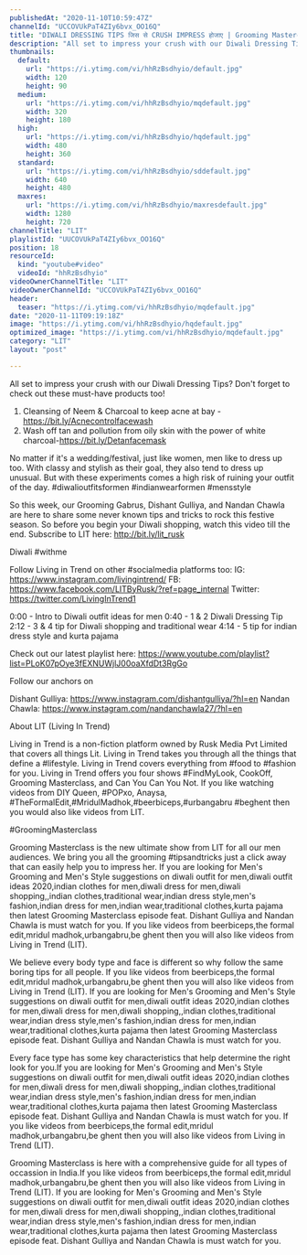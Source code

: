 ```yaml
---
publishedAt: "2020-11-10T10:59:47Z"
channelId: "UCCOVUkPaT4ZIy6bvx_OO16Q"
title: "DIWALI DRESSING TIPS जिस से CRUSH IMPRESS होजाए | Grooming Masterclass EP 5"
description: "All set to impress your crush with our Diwali Dressing Tips? Don't forget to check out these must-have products too!\n1. Cleansing of Neem & Charcoal to keep acne at bay -  https://bit.ly/Acnecontrolfacewash\n2. Wash off tan and pollution from oily skin with the power of white charcoal-https://bit.ly/Detanfacemask\n\nNo matter if it's a wedding/festival, just like women, men like to dress up too. With classy and stylish as their goal, they also tend to dress up unusual. But with these experiments comes a high risk of ruining your outfit of the day. #diwalioutfitsformen #indianwearformen #mensstyle\n\nSo this week, our Grooming Gabrus, Dishant Gulliya, and Nandan Chawla are here to share some never known tips and tricks to rock this festive season. So before you begin your Diwali shopping, watch this video till the end. Subscribe to LIT here: http://bit.ly/lit_rusk\n\nDiwali #withme\n\nFollow Living in Trend on other #socialmedia platforms too:\nIG: https://www.instagram.com/livingintrend/\nFB: https://www.facebook.com/LITByRusk/?ref=page_internal \nTwitter: https://twitter.com/LivingInTrend1\n\n0:00 - Intro to Diwali outfit ideas for men\n0:40 - 1 & 2 Diwali Dressing Tip\n2:12 - 3 & 4 tip for Diwali shopping and traditional wear\n4:14 - 5 tip for indian dress style and kurta pajama\n\nCheck out our latest playlist here: https://www.youtube.com/playlist?list=PLoK07pOye3fEXNUWjlJ00oaXfdDt3RgGo\n\nFollow our anchors on\n\nDishant Gulliya: https://www.instagram.com/dishantgulliya/?hl=en\nNandan Chawla: https://www.instagram.com/nandanchawla27/?hl=en\n\nAbout LIT (Living In Trend)\n\nLiving in Trend is a non-fiction platform owned by Rusk Media Pvt Limited that covers all things Lit. Living in Trend takes you through all the things that define a #lifestyle. Living in Trend covers everything from #food to #fashion for you. Living in Trend offers you four shows #FindMyLook, CookOff, Grooming Masterclass, and Can You Can You Not. If you like watching videos from DIY Queen, #POPxo, Anaysa, #TheFormalEdit,#MridulMadhok,#beerbiceps,#urbangabru #beghent then you would also like videos from LIT. \n\n#GroomingMasterclass\n\nGrooming Masterclass is the new ultimate show from LIT for all our men audiences. We bring you all the grooming #tipsandtricks just a click away that can easily help you to impress her. If you are looking for Men's Grooming and Men's Style  suggestions on diwali outfit for men,diwali outfit ideas 2020,indian clothes for men,diwali dress for men,diwali shopping,,indian clothes,traditional wear,indian dress style,men's fashion,indian dress for men,indian wear,traditional clothes,kurta pajama then latest Grooming Masterclass episode  feat. Dishant Gulliya and Nandan Chawla is must watch for you. If you like videos from beerbiceps,the formal edit,mridul madhok,urbangabru,be ghent then you will also like videos from Living in Trend (LIT). \n\nWe believe every body type and face is different so why follow the same boring tips for all people. If you like videos from beerbiceps,the formal edit,mridul madhok,urbangabru,be ghent then you will also like videos from Living in Trend (LIT). If you are looking for Men's Grooming and Men's Style  suggestions on diwali outfit for men,diwali outfit ideas 2020,indian clothes for men,diwali dress for men,diwali shopping,,indian clothes,traditional wear,indian dress style,men's fashion,indian dress for men,indian wear,traditional clothes,kurta pajama then latest Grooming Masterclass episode  feat. Dishant Gulliya and Nandan Chawla is must watch for you. \n\nEvery face type has some key characteristics that help determine the right look for you.If you are looking for Men's Grooming and Men's Style  suggestions on diwali outfit for men,diwali outfit ideas 2020,indian clothes for men,diwali dress for men,diwali shopping,,indian clothes,traditional wear,indian dress style,men's fashion,indian dress for men,indian wear,traditional clothes,kurta pajama then latest Grooming Masterclass episode  feat. Dishant Gulliya and Nandan Chawla is must watch for you. If you like videos from beerbiceps,the formal edit,mridul madhok,urbangabru,be ghent then you will also like videos from Living in Trend (LIT). \n\nGrooming Masterclass is here with a comprehensive guide for all types of occassion in India.If you like videos from beerbiceps,the formal edit,mridul madhok,urbangabru,be ghent then you will also like videos from Living in Trend (LIT). If you are looking for Men's Grooming and Men's Style  suggestions on diwali outfit for men,diwali outfit ideas 2020,indian clothes for men,diwali dress for men,diwali shopping,,indian clothes,traditional wear,indian dress style,men's fashion,indian dress for men,indian wear,traditional clothes,kurta pajama then latest Grooming Masterclass episode  feat. Dishant Gulliya and Nandan Chawla is must watch for you."
thumbnails:
  default:
    url: "https://i.ytimg.com/vi/hhRzBsdhyio/default.jpg"
    width: 120
    height: 90
  medium:
    url: "https://i.ytimg.com/vi/hhRzBsdhyio/mqdefault.jpg"
    width: 320
    height: 180
  high:
    url: "https://i.ytimg.com/vi/hhRzBsdhyio/hqdefault.jpg"
    width: 480
    height: 360
  standard:
    url: "https://i.ytimg.com/vi/hhRzBsdhyio/sddefault.jpg"
    width: 640
    height: 480
  maxres:
    url: "https://i.ytimg.com/vi/hhRzBsdhyio/maxresdefault.jpg"
    width: 1280
    height: 720
channelTitle: "LIT"
playlistId: "UUCOVUkPaT4ZIy6bvx_OO16Q"
position: 18
resourceId:
  kind: "youtube#video"
  videoId: "hhRzBsdhyio"
videoOwnerChannelTitle: "LIT"
videoOwnerChannelId: "UCCOVUkPaT4ZIy6bvx_OO16Q"
header:
  teaser: "https://i.ytimg.com/vi/hhRzBsdhyio/mqdefault.jpg"
date: "2020-11-11T09:19:18Z"
image: "https://i.ytimg.com/vi/hhRzBsdhyio/hqdefault.jpg"
optimized_image: "https://i.ytimg.com/vi/hhRzBsdhyio/mqdefault.jpg"
category: "LIT"
layout: "post"

---
```

All set to impress your crush with our Diwali Dressing Tips? Don't forget to check out these must-have products too!
1. Cleansing of Neem & Charcoal to keep acne at bay -  https://bit.ly/Acnecontrolfacewash
2. Wash off tan and pollution from oily skin with the power of white charcoal-https://bit.ly/Detanfacemask

No matter if it's a wedding/festival, just like women, men like to dress up too. With classy and stylish as their goal, they also tend to dress up unusual. But with these experiments comes a high risk of ruining your outfit of the day. #diwalioutfitsformen #indianwearformen #mensstyle

So this week, our Grooming Gabrus, Dishant Gulliya, and Nandan Chawla are here to share some never known tips and tricks to rock this festive season. So before you begin your Diwali shopping, watch this video till the end. Subscribe to LIT here: http://bit.ly/lit_rusk

Diwali #withme

Follow Living in Trend on other #socialmedia platforms too:
IG: https://www.instagram.com/livingintrend/
FB: https://www.facebook.com/LITByRusk/?ref=page_internal 
Twitter: https://twitter.com/LivingInTrend1

0:00 - Intro to Diwali outfit ideas for men
0:40 - 1 & 2 Diwali Dressing Tip
2:12 - 3 & 4 tip for Diwali shopping and traditional wear
4:14 - 5 tip for indian dress style and kurta pajama

Check out our latest playlist here: https://www.youtube.com/playlist?list=PLoK07pOye3fEXNUWjlJ00oaXfdDt3RgGo

Follow our anchors on

Dishant Gulliya: https://www.instagram.com/dishantgulliya/?hl=en
Nandan Chawla: https://www.instagram.com/nandanchawla27/?hl=en

About LIT (Living In Trend)

Living in Trend is a non-fiction platform owned by Rusk Media Pvt Limited that covers all things Lit. Living in Trend takes you through all the things that define a #lifestyle. Living in Trend covers everything from #food to #fashion for you. Living in Trend offers you four shows #FindMyLook, CookOff, Grooming Masterclass, and Can You Can You Not. If you like watching videos from DIY Queen, #POPxo, Anaysa, #TheFormalEdit,#MridulMadhok,#beerbiceps,#urbangabru #beghent then you would also like videos from LIT. 

#GroomingMasterclass

Grooming Masterclass is the new ultimate show from LIT for all our men audiences. We bring you all the grooming #tipsandtricks just a click away that can easily help you to impress her. If you are looking for Men's Grooming and Men's Style  suggestions on diwali outfit for men,diwali outfit ideas 2020,indian clothes for men,diwali dress for men,diwali shopping,,indian clothes,traditional wear,indian dress style,men's fashion,indian dress for men,indian wear,traditional clothes,kurta pajama then latest Grooming Masterclass episode  feat. Dishant Gulliya and Nandan Chawla is must watch for you. If you like videos from beerbiceps,the formal edit,mridul madhok,urbangabru,be ghent then you will also like videos from Living in Trend (LIT). 

We believe every body type and face is different so why follow the same boring tips for all people. If you like videos from beerbiceps,the formal edit,mridul madhok,urbangabru,be ghent then you will also like videos from Living in Trend (LIT). If you are looking for Men's Grooming and Men's Style  suggestions on diwali outfit for men,diwali outfit ideas 2020,indian clothes for men,diwali dress for men,diwali shopping,,indian clothes,traditional wear,indian dress style,men's fashion,indian dress for men,indian wear,traditional clothes,kurta pajama then latest Grooming Masterclass episode  feat. Dishant Gulliya and Nandan Chawla is must watch for you. 

Every face type has some key characteristics that help determine the right look for you.If you are looking for Men's Grooming and Men's Style  suggestions on diwali outfit for men,diwali outfit ideas 2020,indian clothes for men,diwali dress for men,diwali shopping,,indian clothes,traditional wear,indian dress style,men's fashion,indian dress for men,indian wear,traditional clothes,kurta pajama then latest Grooming Masterclass episode  feat. Dishant Gulliya and Nandan Chawla is must watch for you. If you like videos from beerbiceps,the formal edit,mridul madhok,urbangabru,be ghent then you will also like videos from Living in Trend (LIT). 

Grooming Masterclass is here with a comprehensive guide for all types of occassion in India.If you like videos from beerbiceps,the formal edit,mridul madhok,urbangabru,be ghent then you will also like videos from Living in Trend (LIT). If you are looking for Men's Grooming and Men's Style  suggestions on diwali outfit for men,diwali outfit ideas 2020,indian clothes for men,diwali dress for men,diwali shopping,,indian clothes,traditional wear,indian dress style,men's fashion,indian dress for men,indian wear,traditional clothes,kurta pajama then latest Grooming Masterclass episode  feat. Dishant Gulliya and Nandan Chawla is must watch for you.